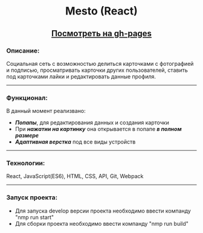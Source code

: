 # <p align="center">Mesto (React)</p>
## <div align="center" ><a href="https://nameless501.github.io/mesto-react/">Посмотреть на gh-pages</a></div>

### Описание: 
Социальная сеть с возможностью делиться карточками с фотографией и подписью, просматривать карточки других пользователей, ставить под карточками лайки и редактировать данные профиля.

___

### Функционал: 

В данный момент реализвано:
- ***Попапы***, для редактирования данных и создания карточки
- При ***нажатии на картинку*** она открывается в попапе ***в полном размере***
- ***Адаптивная верстка*** под все виды устройств

___


### Технологии: 

React, JavaScript(ES6), HTML, CSS, API, Git, Webpack
___

### Запуск проекта:

- Для запуска develop версии проекта необходимо ввести компанду "nmp run start"
- Для сборки проекта необходимо ввести компанду "nmp run build"